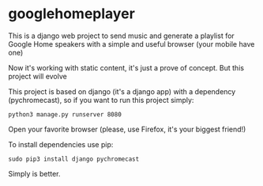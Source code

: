 # googlehomeplayer
This is a django web project to send music and generate a playlist for Google Home speakers with a simple and useful browser (your mobile have one) 

Now it's working with static content, it's just a prove of concept. But this project will evolve 

This project is based on django (it's a django app) with a dependency (pychromecast), so if you want to run this project simply:

`python3 manage.py runserver 8080`

Open your favorite browser (please, use Firefox, it's your biggest friend!)

To install dependencies use pip:

`sudo pip3 install django pychromecast`

Simply is better.
